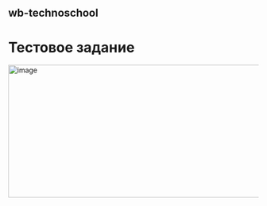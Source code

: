 ## wb-technoschool
# Тестовое задание
<img width="920" height="267" alt="image" src="https://github.com/user-attachments/assets/85c8093f-b27c-4300-b156-e649024a8127" />
